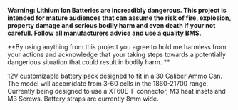 **Warning: Lithium Ion Batteries are increadibly dangerous. This project is intended for mature audiences that can assume the risk of fire, explosion, property damage and serious bodily harm and even death if your not carefull. Follow all manufacturers advice and use a quality BMS.**

**By using anything from this project you agree to hold me harmless from your actions and acknowledge that your taking steps towards a potentially dangerious situation that could result in bodily harm. **

12V customizable battery pack designed to fit in a 30 Caliber Ammo Can. The model will accomidate from 3-60 cells in the 1860-21700 range. Currently being designed to use a XT60E-F connector, M3 heat insets and M3 Screws. Battery straps are currently 8mm wide. 

